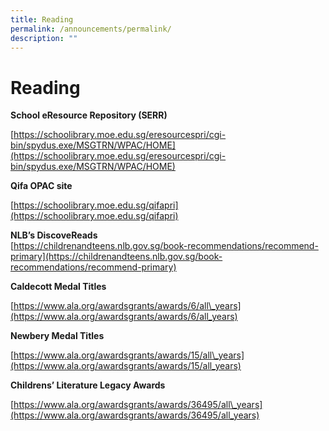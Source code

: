 ```yaml
---
title: Reading
permalink: /announcements/permalink/
description: ""
---
```


Reading
=======

**School eResource Repository (SERR)**  
  
[https://schoolibrary.moe.edu.sg/eresourcespri/cgi-bin/spydus.exe/MSGTRN/WPAC/HOME](https://schoolibrary.moe.edu.sg/eresourcespri/cgi-bin/spydus.exe/MSGTRN/WPAC/HOME)  
  
**Qifa OPAC site**  
  
[https://schoolibrary.moe.edu.sg/qifapri](https://schoolibrary.moe.edu.sg/qifapri)  
  
**NLB’s DiscoveReads**  
[https://childrenandteens.nlb.gov.sg/book-recommendations/recommend-primary](https://childrenandteens.nlb.gov.sg/book-recommendations/recommend-primary)  
  
**Caldecott Medal Titles**  
  
[https://www.ala.org/awardsgrants/awards/6/all\_years](https://www.ala.org/awardsgrants/awards/6/all_years)  
  
**Newbery Medal Titles**  
  
[https://www.ala.org/awardsgrants/awards/15/all\_years](https://www.ala.org/awardsgrants/awards/15/all_years)  
  
**Childrens’ Literature Legacy Awards**  
  
[https://www.ala.org/awardsgrants/awards/36495/all\_years](https://www.ala.org/awardsgrants/awards/36495/all_years)